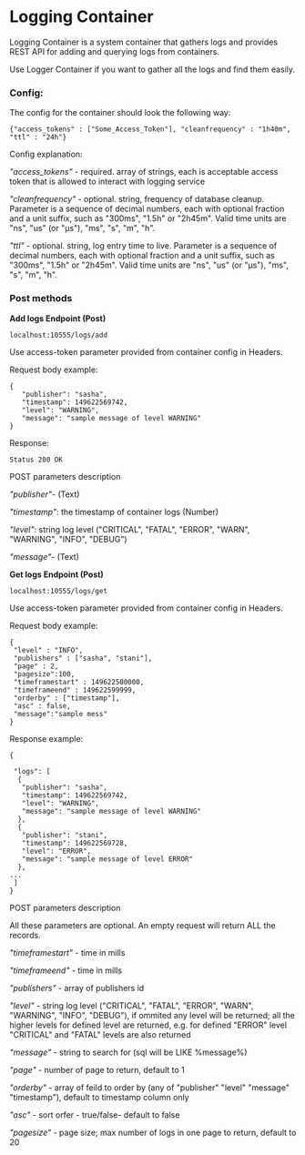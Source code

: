 # Logging Container

Logging Container is a system container that gathers logs and provides REST API for adding and querying logs from containers. 

Use Logger Container if you want to gather all the logs and find them easily. 

### Config:

The config for the container should look the following way:

```
{"access_tokens" : ["Some_Access_Token"], "cleanfrequency" : "1h40m", "ttl" : "24h"}
```

Config explanation:

*"access_tokens"* - required. array of strings, each is acceptable access token that is allowed to interact with logging service

*"cleanfrequency"* - optional. string, frequency of database cleanup. Parameter is a sequence of decimal numbers, each with optional fraction and a unit suffix, such as "300ms", "1.5h" or "2h45m". Valid time units are "ns", "us" (or "µs"), "ms", "s", "m", "h".

*"ttl"* - optional. string, log entry time to live. Parameter is a sequence of decimal numbers, each with optional fraction and a unit suffix, such as "300ms", "1.5h" or "2h45m". Valid time units are "ns", "us" (or "µs"), "ms", "s", "m", "h".


### Post methods


**Add logs Endpoint (Post)**

```localhost:10555/logs/add```


Use access-token parameter provided from container config in Headers.


Request body example:

```
{
   "publisher": "sasha",
   "timestamp": 149622569742,
   "level": "WARNING",
   "message": "sample message of level WARNING"
}
```

Response:

```Status 200 OK```

POST parameters description

*"publisher"*- (Text)

*"timestamp"*: the timestamp of container logs (Number)

*"level"*: string log level ("CRITICAL", "FATAL", "ERROR", "WARN", "WARNING", "INFO", "DEBUG")

*"message"*- (Text)


**Get logs Endpoint (Post)**

```localhost:10555/logs/get```


Use access-token parameter provided from container config in Headers.


Request body example:

```
{
 "level" : "INFO",
 "publishers" : ["sasha", "stani"],
 "page" : 2,
 "pagesize":100,
 "timeframestart" : 149622500000,
 "timeframeend" : 149622599999,
 "orderby" : ["timestamp"],
 "asc" : false,
 "message":"sample mess"
}
```

Response example:

```
{

 "logs": [
  {
   "publisher": "sasha",
   "timestamp": 149622569742,
   "level": "WARNING",
   "message": "sample message of level WARNING"
  },
  {
   "publisher": "stani",
   "timestamp": 149622569728,
   "level": "ERROR",
   "message": "sample message of level ERROR"
  },
...
 ]
}
```

POST parameters description

All these parameters are optional. An empty request will return ALL the records.

*"timeframestart"* - time in mills

*"timeframeend"* - time in mills

*"publishers"* - array of publishers id

*"level"* - string log level ("CRITICAL", "FATAL", "ERROR", "WARN", "WARNING", "INFO", "DEBUG"), if ommited any level will be returned; all the higher levels for defined level are returned, e.g. for defined "ERROR" level "CRITICAL" and "FATAL" levels are also returned

*"message"* - string to search for (sql will be LIKE %message%)

*"page"* - number of page to return, default to 1

*"orderby"* - array of feild to order by (any of "publisher" "level" "message" "timestamp"), default to timestamp column only

*"asc"* - sort orfer - true/false- default to false

*"pagesize"* - page size; max number of logs in one page to return, default to 20

